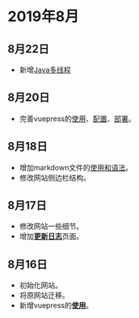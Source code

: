 # 2019年8月

## 8月22日
+ 新增[Java多线程](/thread/)

## 8月20日
+ 完善vuepress的[使用](/vuepress/vuepress的使用.html)、[配置](/vuepress/vuepress的配置.html)、[部署](/vuepress/vuepress的部署.html)。

## 8月18日
+ 增加markdown文件的[使用和语法](/markdown)。
+ 修改网站侧边栏结构。

## 8月17日
+ 修改网站一些细节。
+ 增加[**更新日志**](/changelog)页面。

## 8月16日
+ 初始化网站。
+ 将原网站迁移。
+ 新增vuepress的[**使用**](/vuepress)。
